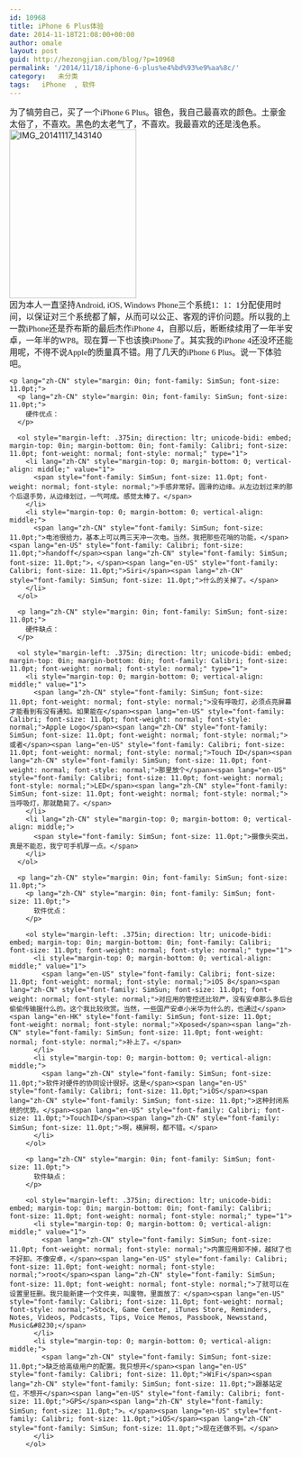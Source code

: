 ```yaml
---
id: 10968
title: iPhone 6 Plus体验
date: 2014-11-18T21:08:00+00:00
author: omale
layout: post
guid: http://hezongjian.com/blog/?p=10968
permalink: '/2014/11/18/iphone-6-plus%e4%bd%93%e9%aa%8c/'
category:   未分类
tags:   iPhone  , 软件
---
```

<p style="margin: 0in; font-size: 11.0pt;">
  <span lang="zh-CN" style="font-family: SimSun;">为了犒劳自己，买了一个</span><span lang="en-US" style="font-family: Calibri;">iPhone 6 Plus</span><span lang="zh-CN" style="font-family: SimSun;">。银色，我自己最喜欢的颜色。土豪金太俗了，不喜欢。黑色的太老气了，不喜欢。我最喜欢的还是浅色系。</span>
</p>

<p style="margin: 0in; font-size: 11.0pt;">
  <p style="margin: 0in; font-size: 11.0pt;">
    <a href="/uploads/2014/11/IMG_20141117_143140.jpg"><img class="aligncenter size-medium wp-image-10969" src="/uploads/2014/11/IMG_20141117_143140-225x300.jpg" alt="IMG_20141117_143140" width="225" height="300"  /></a>
  </p>
  
  <p style="margin: 0in; font-size: 11.0pt;">
    <p style="margin: 0in; font-size: 11.0pt;">
      <span lang="zh-CN" style="font-family: SimSun;">因为本人一直坚持</span><span lang="en-US" style="font-family: Calibri;">Android, iOS, Windows Phone</span><span lang="zh-CN" style="font-family: SimSun;">三个系统</span><span lang="en-US" style="font-family: Calibri;">1</span><span lang="zh-CN" style="font-family: SimSun;">：</span><span lang="en-US" style="font-family: Calibri;">1</span><span lang="zh-CN" style="font-family: SimSun;">：</span><span lang="en-US" style="font-family: Calibri;">1</span><span lang="zh-CN" style="font-family: SimSun;">分配使用时间，以保证对三个系统都了解，从而可以公正、客观的评价问题。所以我的上一款</span><span lang="en-US" style="font-family: Calibri;">iPhone</span><span lang="zh-CN" style="font-family: SimSun;">还是乔布斯的最后杰作</span><span lang="en-US" style="font-family: Calibri;">iPhone 4</span><span lang="zh-CN" style="font-family: SimSun;">，自那以后，断断续续用了一年半安卓，一年半的</span><span lang="en-US" style="font-family: Calibri;">WP8</span><span lang="zh-CN" style="font-family: SimSun;">。现在算一下也该换</span><span lang="en-US" style="font-family: Calibri;">iPhone</span><span lang="zh-CN" style="font-family: SimSun;">了。其实我的</span><span lang="en-US" style="font-family: Calibri;">iPhone 4</span><span lang="zh-CN" style="font-family: SimSun;">还没坏还能用呢，不得不说</span><span lang="en-US" style="font-family: Calibri;">Apple</span><span lang="zh-CN" style="font-family: SimSun;">的质量真不错。用了几天的</span><span lang="en-US" style="font-family: Calibri;">iPhone 6 Plus</span><span lang="zh-CN" style="font-family: SimSun;">。说一下体验吧。</span>
    </p>
    
    <p lang="zh-CN" style="margin: 0in; font-family: SimSun; font-size: 11.0pt;">
      <p lang="zh-CN" style="margin: 0in; font-family: SimSun; font-size: 11.0pt;">
        硬件优点：
      </p>
      
      <ol style="margin-left: .375in; direction: ltr; unicode-bidi: embed; margin-top: 0in; margin-bottom: 0in; font-family: Calibri; font-size: 11.0pt; font-weight: normal; font-style: normal;" type="1">
        <li lang="zh-CN" style="margin-top: 0; margin-bottom: 0; vertical-align: middle;" value="1">
          <span style="font-family: SimSun; font-size: 11.0pt; font-weight: normal; font-style: normal;">手感非常好。圆滑的边缘。从左边划过来的那个后退手势，从边缘划过，一气呵成。感觉太棒了。</span>
        </li>
        <li style="margin-top: 0; margin-bottom: 0; vertical-align: middle;">
          <span lang="zh-CN" style="font-family: SimSun; font-size: 11.0pt;">电池很给力，基本上可以两三天冲一次电。当然，我把那些花哨的功能，</span><span lang="en-US" style="font-family: Calibri; font-size: 11.0pt;">handoff</span><span lang="zh-CN" style="font-family: SimSun; font-size: 11.0pt;">，</span><span lang="en-US" style="font-family: Calibri; font-size: 11.0pt;">Siri</span><span lang="zh-CN" style="font-family: SimSun; font-size: 11.0pt;">什么的关掉了。</span>
        </li>
      </ol>
      
      <p lang="zh-CN" style="margin: 0in; font-family: SimSun; font-size: 11.0pt;">
        硬件缺点：
      </p>
      
      <ol style="margin-left: .375in; direction: ltr; unicode-bidi: embed; margin-top: 0in; margin-bottom: 0in; font-family: Calibri; font-size: 11.0pt; font-weight: normal; font-style: normal;" type="1">
        <li style="margin-top: 0; margin-bottom: 0; vertical-align: middle;" value="1">
          <span lang="zh-CN" style="font-family: SimSun; font-size: 11.0pt; font-weight: normal; font-style: normal;">没有呼吸灯，必须点亮屏幕才能看到有没有通知。如果能在</span><span lang="en-US" style="font-family: Calibri; font-size: 11.0pt; font-weight: normal; font-style: normal;">Apple Logo</span><span lang="zh-CN" style="font-family: SimSun; font-size: 11.0pt; font-weight: normal; font-style: normal;">或者</span><span lang="en-US" style="font-family: Calibri; font-size: 11.0pt; font-weight: normal; font-style: normal;">Touch ID</span><span lang="zh-CN" style="font-family: SimSun; font-size: 11.0pt; font-weight: normal; font-style: normal;">那里放个</span><span lang="en-US" style="font-family: Calibri; font-size: 11.0pt; font-weight: normal; font-style: normal;">LED</span><span lang="zh-CN" style="font-family: SimSun; font-size: 11.0pt; font-weight: normal; font-style: normal;">当呼吸灯，那就酷毙了。</span>
        </li>
        <li lang="zh-CN" style="margin-top: 0; margin-bottom: 0; vertical-align: middle;">
          <span style="font-family: SimSun; font-size: 11.0pt;">摄像头突出，真是不能忍，我宁可手机厚一点。</span>
        </li>
      </ol>
      
      <p lang="zh-CN" style="margin: 0in; font-family: SimSun; font-size: 11.0pt;">
        <p lang="zh-CN" style="margin: 0in; font-family: SimSun; font-size: 11.0pt;">
          软件优点：
        </p>
        
        <ol style="margin-left: .375in; direction: ltr; unicode-bidi: embed; margin-top: 0in; margin-bottom: 0in; font-family: Calibri; font-size: 11.0pt; font-weight: normal; font-style: normal;" type="1">
          <li style="margin-top: 0; margin-bottom: 0; vertical-align: middle;" value="1">
            <span lang="en-US" style="font-family: Calibri; font-size: 11.0pt; font-weight: normal; font-style: normal;">iOS 8</span><span lang="zh-CN" style="font-family: SimSun; font-size: 11.0pt; font-weight: normal; font-style: normal;">对应用的管控还比较严，没有安卓那么多后台偷偷传输据什么的。这个我比较欣赏。当然，一些国产安卓小米华为什么的，也通过</span><span lang="en-HK" style="font-family: SimSun; font-size: 11.0pt; font-weight: normal; font-style: normal;">Xposed</span><span lang="zh-CN" style="font-family: SimSun; font-size: 11.0pt; font-weight: normal; font-style: normal;">补上了。</span>
          </li>
          <li style="margin-top: 0; margin-bottom: 0; vertical-align: middle;">
            <span lang="zh-CN" style="font-family: SimSun; font-size: 11.0pt;">软件对硬件的协同设计很好。这是</span><span lang="en-US" style="font-family: Calibri; font-size: 11.0pt;">iOS</span><span lang="zh-CN" style="font-family: SimSun; font-size: 11.0pt;">这种封闭系统的优势。</span><span lang="en-US" style="font-family: Calibri; font-size: 11.0pt;">TouchID</span><span lang="zh-CN" style="font-family: SimSun; font-size: 11.0pt;">啊，横屏啊，都不错。</span>
          </li>
        </ol>
        
        <p lang="zh-CN" style="margin: 0in; font-family: SimSun; font-size: 11.0pt;">
          软件缺点：
        </p>
        
        <ol style="margin-left: .375in; direction: ltr; unicode-bidi: embed; margin-top: 0in; margin-bottom: 0in; font-family: Calibri; font-size: 11.0pt; font-weight: normal; font-style: normal;" type="1">
          <li style="margin-top: 0; margin-bottom: 0; vertical-align: middle;" value="1">
            <span lang="zh-CN" style="font-family: SimSun; font-size: 11.0pt; font-weight: normal; font-style: normal;">内置应用卸不掉，越狱了也不好卸。不像安卓，</span><span lang="en-US" style="font-family: Calibri; font-size: 11.0pt; font-weight: normal; font-style: normal;">root</span><span lang="zh-CN" style="font-family: SimSun; font-size: 11.0pt; font-weight: normal; font-style: normal;">了就可以在设置里狂删。我只能新建一个文件夹，叫废物，里面放了：</span><span lang="en-US" style="font-family: Calibri; font-size: 11.0pt; font-weight: normal; font-style: normal;">Stock, Game Center, iTunes Store, Reminders, Notes, Videos, Podcasts, Tips, Voice Memos, Passbook, Newsstand, Music&#8230;</span>
          </li>
          <li style="margin-top: 0; margin-bottom: 0; vertical-align: middle;">
            <span lang="zh-CN" style="font-family: SimSun; font-size: 11.0pt;">缺乏给高级用户的配置。我只想开</span><span lang="en-US" style="font-family: Calibri; font-size: 11.0pt;">WiFi</span><span lang="zh-CN" style="font-family: SimSun; font-size: 11.0pt;">跟基站定位，不想开</span><span lang="en-US" style="font-family: Calibri; font-size: 11.0pt;">GPS</span><span lang="zh-CN" style="font-family: SimSun; font-size: 11.0pt;">。</span><span lang="en-US" style="font-family: Calibri; font-size: 11.0pt;">iOS</span><span lang="zh-CN" style="font-family: SimSun; font-size: 11.0pt;">现在还做不到。</span>
          </li>
        </ol>